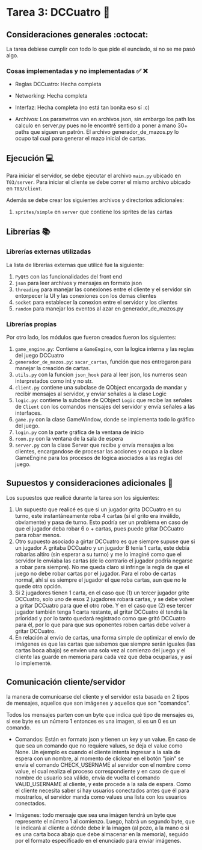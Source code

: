 # Tarea 3: DCCuatro :flower_playing_cards:


## Consideraciones generales :octocat:

La tarea debiese cumplir con todo lo que pide el eunciado, si no se me pasó algo.

### Cosas implementadas y no implementadas :white_check_mark: :x:

* Reglas DCCuatro: Hecha completa
* Networking: Hecha completa

* Interfaz: Hecha completa (no está tan bonita eso sí :c)

* Archivos: Los parametros van en archivos.json, sin embargo los path los calculo en server.py pues no le encontré sentido a poner a mano 30+ paths que siguen un patrón. El archivo generador_de_mazos.py lo ocupo tal cual para generar el mazo inicial de cartas.

## Ejecución :computer:

Para iniciar el servidor, se debe ejecutar el archivo ```main.py``` ubicado en ```T03/server```. Para iniciar el cliente se debe correr el mismo archivo ubicado en ```T03/client```.

Además se debe crear los siguientes archivos y directorios adicionales:
1. ```sprites/simple``` en ```server``` que contiene los sprites de las cartas

## Librerías :books:
### Librerías externas utilizadas
La lista de librerías externas que utilicé fue la siguiente:

1. ```PyQt5``` con las funcionalidades del front end
2. ```json``` para leer archivos y mensajes en formato json
3.  ```threading``` para manejar las conexiones entre el cliente y el servidor sin entorpecer la UI y las conexiones con los demas clientes
4.  ```socket``` para establecer la conexion entre el servidor y los clientes
5.  ```random``` para manejar los eventos al azar en generador_de_mazos.py

### Librerías propias
Por otro lado, los módulos que fueron creados fueron los siguientes:

1. ```game_engine.py```: Contiene a ```GameEngine```, con la logica interna y las reglas del juego DCCuatro
2. ```generador_de_mazos.py```: ```sacar_cartas```, función que nos entregaron para manejar la creación de cartas.
3. ```utils.py``` con la funcion ```json_hook``` para al leer json, los numeros sean interpretados como int y no str.
4. ```client.py``` contiene una subclase de QObject encargada de mandar y recibir mensajes al servidor, y enviar señales a la clase Logic
5. ```logic.py```: contiene la subclase de QObject ```Logic``` que recibe las señales de ```Client``` con los comandos mensajes del servidor y envía señales a las interfaces.
6. ```game.py``` con la clase GameWindow, donde se implementa todo lo gráfico del juego.
7. ```login.py``` con la parte gráfica de la ventana de inicio
8. ```room.py``` con la ventana de la sala de espera
9. ```server.py``` con la clase Server que recibe y envía mensajes a los clientes, encargandose de procesar las acciones y ocupa a la clase GameEngine para los procesos de lógica asociados a las reglas del juego.

## Supuestos y consideraciones adicionales :thinking:
Los supuestos que realicé durante la tarea son los siguientes:

1. Un supuesto que realicé es que si un jugador grita DCCuatro en su turno, este instantáneamente roba 4 cartas (si el grito era inválido, obviamente) y pasa de turno. Esto podría ser un problema en caso de que el jugador deba robar 6 o + cartas, pues puede gritar DCCuatro para robar menos.
2. Otro supuesto asociado a girtar DCCuatro es que siempre supuse que si un jugador A gritaba DCCuatro y un jugador B tenía 1 carta, este debía robarlas altiro (sin esperar a su turno) y me lo imaginé como que el servidor le enviaba las cartas (de lo contrario el jugador podría negarse a robar para siempre). No me queda claro si infringe la regla de que el juego no debe robar cartas por el jugador. Para el robo de cartas normal, ahí sí es siempre el jugador el que roba cartas, aun que no le quede otra opción.
3. Si 2 jugadores tienen 1 carta, en el caso que (1) un tercer jugador grite DCCuatro, solo uno de esos 2 jugadores robará cartas, y se debe volver a gritar DCCuatro para que el otro robe. Y en el caso que (2) ese tercer jugador también tenga 1 carta restante, al gritar DCCuatro él tendrá la prioridad y por lo tanto quedará registrado como que gritó DCCuatro para él, por lo que para que sus oponentes roben cartas debe volver a gritar DCCuatro.
4. En relación al envío de cartas, una forma simple de optimizar el envío de imágenes es que las cartas que sabemos que siempre serán iguales (las cartas boca abajo) se envíen una sola vez al comienzo del juego y el cliente las guarde en memoria para cada vez que deba ocuparlas, y así lo implementé.



## Comunicación cliente/servidor

la manera de comunicarse del cliente y el servidor esta basada en 2 tipos de mensajes, aquellos que son imágenes y aquellos que son "comandos".

Todos los mensajes parten con un byte que indica qué tipo de mensajes es, si ese byte es un número 1 entonces es una imagen, si es un 0 es un comando.

* Comandos: Están en formato json y tienen un key y un value. En caso de que sea un comando que no requiere values, se deja el value como None. Un ejemplo es cuando el cliente intenta ingresar a la sala de espera con un nombre, al momento de clickear en el botón "join" se envía el comando CHECK_USERNAME al servidor con el nombre como value, el cual realiza el proceso correspondiente y en caso de que el nombre de usuario sea válido, envía de vuelta el comando VALID_USERNAME al cliente, y este procede a la sala de espera. Como el cliente necesita saber si hay usuarios conectados antes que él para mostrarlos, el servidor manda como values una lista con los usuarios conectados.

* Imágenes: todo mensaje que sea una imágen tendrá un byte que represente el número 1 al comienzo. Luego, habrá un segundo byte, que le indicará al cliente a dónde debe ir la imagen (al pozo, a la mano o si es una carta boca abajo que debe almacenar en la memoria), seguido por el formato especificado en el enunciado para enviar imágenes. 

